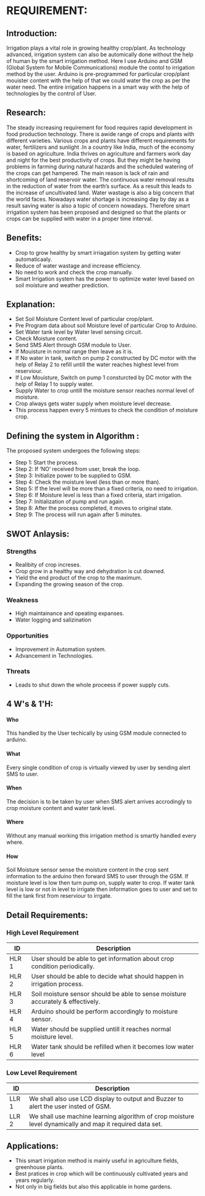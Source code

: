 # REQUIREMENT:
## Introduction:
  Irrigation plays a vital role in growing healthy crop/plant. As technology advanced, irrigation system can also be automically done without the help of human by the smart irrigation method. Here I use Arduino and GSM (Global System for Mobile Communications) module the contol to irrigation method by the user. Arduino is pre-programmed for particular crop/plant mouister content with the help of that we could water the crop as per the water need. The entire irrigation happens in a smart way with the help of technologies by the control of User.
## Research:
 The steady increasing requirement for food requires rapid development in food production technology. There is awide range of crops and plants with different varieties. Various
crops and plants have different requirements for water, fertilizers and sunlight .In a country like India, much of the economy is based on agriculture. India thrives on agriculture and farmers work day and night for the best productivity of crops. But they might be having problems in farming during natural hazards and the scheduled watering of the crops can get hampered. The main reason is lack of rain and shortcoming of land reservoir water. The continuous water removal results in the reduction of water from the earth’s surface. As a result this leads to the increase of uncultivated land. Water wastage is also a big concern that the world faces. Nowadays water shortage is increasing day by day as a result saving water is also a topic of concern nowadays. Therefore smart irrigation system has been proposed and designed so that the plants or crops can be supplied with water in a proper time interval.
## Benefits:
  * Crop to grow healthy by smart irriagation system by getting water automaticaaly.
  * Reduce of water wastage and increase efficiency.
  * No need to work and check the crop manually.
  * Smart Irrigation system has the power to optimize water level based on soil moisture and weather prediction.
## Explanation:
  * Set Soil Moisture Content level of particular crop/plant.
  * Pre Program data about soil Moisture level of particular Crop to Arduino.
  * Set Water tank level by Water level sensing circuit.
  * Check Moisture content.
  * Send SMS Alert through GSM module to User.
  * If Mouisture in normal range then leave as it is.
  * If No water in tank, switch on pump 2 constructed by DC motor with the help of Relay 2 to refill untill the water reaches highest level from reserviour.
  * If Low Mouisture, Switch on pump 1 consturcted by DC motor with the help of Relay 1 to supply water.
  * Supply Water to crop untill the moisture sensor reaches normal level of moisture.
  * Crop always gets water supply when moisture level decrease.
  * This process happen every 5 mintues to check the condition of moisture crop.

## Defining the system in Algorithm : 
The proposed system undergoes the following steps:
  * Step 1: Start the process.
  * Step 2: If ‘NO’ received from user, break the loop.
  * Step 3: Initialize power to be supplied to GSM.
  * Step 4: Check the moisture level (less than or more than).
  * Step 5: If the level will be more than a fixed criteria, no need
            to irrigation.
  * Step 6: If Moisture level is less than a fixed criteria, start
            irrigation.
  * Step 7: Initialization of pump and run again.
  * Step 8: After the process completed, it moves to original state.
  * Step 9: The process will run again after 5 minutes.
  
 ## SWOT Anlaysis:
  ### Strengths
   * Realibity of crop increses.
   * Crop grow in a healthy way and dehydration is cut downed.
   * Yield the end product of the crop to the maximum.
   * Expanding the growing season of the crop.
  ### Weakness
   * High maintainance and opeating expanses.
   * Water logging and salizination 
  ### Opportunities
   * Improvement in Automation system.
   * Advancement in Technologies.
  ### Threats
   * Leads to shut down the whole proceess if power supply cuts.
  
## 4 W's & 1'H:
 #### Who
  This handled by the User techically by using GSM module connected to arduino. 
 #### What 
  Every single condition of crop is virtually viewed by user by sending alert SMS to user.
 #### When
  The decision is to be taken by user when SMS alert arrives accrodingly to crop moisture content and water tank level.
 #### Where 
  Without any manual working this irrigation method is smartly handled every where.
 #### How
  Soil Moisture sensor sense the moisture content in the crop sent information to the arduino then forward SMS to user through the GSM.
  If moisture level is low then turn pump on, supply water to crop. If water tank level is low or not in level to irrigate then information goes to user and set to fill the       tank first from reserviour to irrgate.

## Detail Requirements:
 ### High Level Requirement
 |  ID   |                Description
 |-------|------------------------------------------------------------------
 | HLR 1 | User should be able to get information about crop condition periodically.
 | HLR 2 | User should be able to decide what should happen in irrigation process.
 | HLR 3 | Soil moisture sensor should be able to sense moisture accurately & effectively.
 | HLR 4 | Arduino should be perform accordingly to moisture sensor.
 | HLR 5 | Water should be supplied untill it reaches normal moisture level.
 | HLR 6 | Water tank should be refilled when it becomes low water level
 
 ### Low Level Requirement
 | ID    |          Description
 |-------|--------------------------------------------------------------------------------
 | LLR 1 | We shall also use LCD display to output and Buzzer to alert the user insted of GSM.
 | LLR 2 | We shall use machine learning algorithm of crop moisture level dynamically and map it required data set.

## Applications:
  * This smart irrigation method is mainly useful in agriculture fields, greenhouse plants.
  * Best pratices in crop which will be continuously cultivated years and years regularly.
  * Not only in big fields but also this applicable in home gardens.
